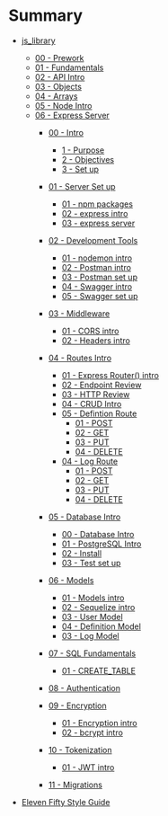 # Summary
* [js_library]()
    * [00 - Prework]()
    * [01 - Fundamentals]()
    * [02 - API Intro]()
    * [03 - Objects]()
    * [04 - Arrays]()
    * [05 - Node Intro]()
    * [06 - Express Server]()
        * [00 - Intro ]()
            * [1 - Purpose](javascript_library/06-Express-Server/00-intro/01-purpose.md)
            * [2 - Objectives](javascript_library/06-Express-Server/00-intro/02-set-up.md)
            * [3 - Set up](javascript_library/06-Express-Server/00-intro/03-documentation.md)
        * [01 - Server Set up]()
            * [01 - npm packages](javascript_library/06-Express-Server/01-server-setup/01-server-package.md)
            * [02 - express intro]()
            * [03 - express server]()
        * [02 - Development Tools]()
            * [01 - nodemon intro]()
            * [02 - Postman intro]()
            * [03 - Postman set up]()
            * [04 - Swagger intro]()
            * [05 - Swagger set up]()
        * [03 - Middleware]()
            * [01 - CORS intro]()
            * [02 - Headers intro]()
        * [04 - Routes Intro]()
            * [01 - Express Router() intro]()
            * [02 - Endpoint Review]()
            * [03 - HTTP Review]()
            * [04 - CRUD Intro]()
            * [05 - Defintion Route]()
                * [01 - POST]()
                * [02 - GET]()
                * [03 - PUT]()
                * [04 - DELETE]()
            * [04 - Log Route]()
                * [01 - POST]()
                * [02 - GET]()
                * [03 - PUT]()
                * [04 - DELETE]()
        * [05 - Database Intro]()
            * [00 - Database Intro](javascript_library/06-Express-Server/05-db/00-db-intro.md)
            * [01 - PostgreSQL Intro](javascript_library/06-Express-Server/05-db/01-pg-intro.md)
            * [02 - Install](javascript_library/06-Express-Server/05-db/02-pg-install.md)
            * [03 - Test set up](javascript_library/06-Express-Server/05-db/03-pg-test.md)
        * [06 - Models]()
            * [01 - Models intro]()
            * [02 - Sequelize intro]()
            * [03 - User Model]()
            * [04 - Definition Model]()
            * [03 - Log Model]()

        * [07 - SQL Fundamentals]()
            * [01 - CREATE_TABLE]()
        * [08 - Authentication]()
        * [09 - Encryption]()
            * [01 - Encryption intro]()
            * [02 - bcrypt intro]()   
        * [10 - Tokenization]()
            * [01 - JWT intro]()
        * [11 - Migrations]()
   

* [Eleven Fifty Style Guide](StyleGuide/StyleGuide.md)